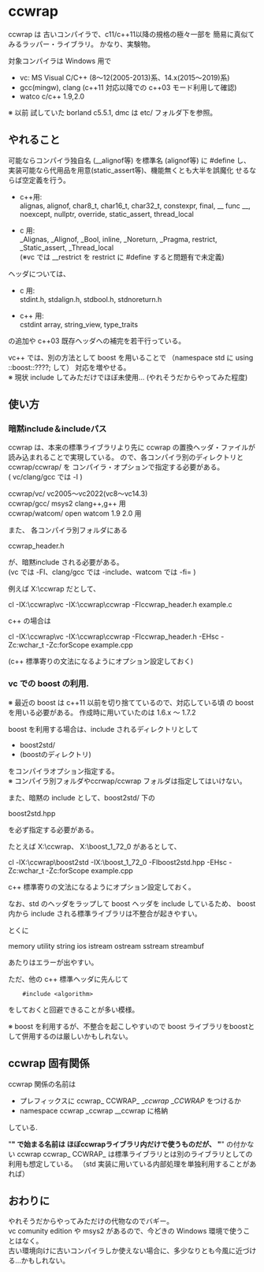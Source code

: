 # ccwrap

ccwrap  は 古いコンパイラで、c11/c++11以降の規格の極々一部を
簡易に真似てみるラッパー・ライブラリ。
かなり、実験物。

対象コンパイラは  Windows 用で
- vc: MS Visual C/C++ (8～12(2005-2013)系、14.x(2015～2019)系) 
- gcc(mingw), clang (c++11 対応以降での c++03 モード利用して確認)
- watco c/c++ 1.9,2.0

※ 以前 試していた borland c5.5.1, dmc は etc/ フォルダ下を参照。


## やれること

可能ならコンパイラ独自名 (__alignof等) を標準名 (alignof等) に #define し、
実装可能なら代用品を用意(static_assert等)、機能無くとも大半を誤魔化
せるならば空定義を行う。

- c++用:  
    alignas, alignof, char8_t, char16_t, char32_t, constexpr, final,
    __ func __, noexcept, nullptr, override, static_assert, thread_local

- c 用:  
    _Alignas, _Alignof, _Bool, inline, _Noreturn, _Pragma, restrict,
    _Static_assert, _Thread_local  
    (※vc では __restrict を restrict に #define すると問題有で未定義)

ヘッダについては、

- c 用:  
    stdint.h, stdalign.h, stdbool.h, stdnoreturn.h

- c++ 用:  
    cstdint
    array, string_view, type_traits

の追加や c++03 既存ヘッダへの補完を若干行っている。


vc++ では、別の方法として boost を用いることで 
（namespace std に using ::boost::????; して）
対応を増やせる。  
※ 現状 include してみただけでほぼ未使用... (やれそうだからやってみた程度)


## 使い方

### 暗黙include＆includeパス

ccwrap は、本来の標準ライブラリより先に ccwrap の置換ヘッダ・ファイルが
読み込まれることで実現している。
ので、各コンパイラ別のディレクトリと ccwrap/ccwrap/ を
コンパイラ・オプションで指定する必要がある。  
( vc/clang/gcc では -I  )

  ccwrap/vc/      vc2005～vc2022(vc8～vc14.3)   
  ccwrap/gcc/     msys2 clang++,g++ 用  
  ccwrap/watcom/  open watcom 1.9 2.0 用  

また、 各コンパイラ別フォルダにある  

  ccwrap_header.h

が、暗黙include される必要がある。  
(vc では -FI、clang/gcc では -include、watcom では -fi= )


例えば X:\ccwrap だとして、  

  cl -IX:\ccwrap\vc -IX:\ccwrap\ccwrap -Flccwrap_header.h example.c

c++ の場合は

  cl -IX:\ccwrap\vc -IX:\ccwrap\ccwrap -Flccwrap_header.h -EHsc -Zc:wchar_t -Zc:forScope example.cpp

(c++ 標準寄りの文法になるようにオプション設定しておく)


### vc での boost の利用.

※ 最近の boost は c++11 以前を切り捨てているので、対応している頃
の boost を用いる必要がある。  作成時に用いていたのは 1.6.x ～ 1.7.2 

boost を利用する場合は、include されるディレクトリとして

- boost2std/
- (boostのディレクトリ)

をコンパイラオプション指定する。  
※ コンパイラ別フォルダやccrwap/ccwrap フォルダは指定してはいけない。

また、暗黙の include として、boost2std/ 下の

  boost2std.hpp

を必ず指定する必要がある。

たとえば X:\ccwrap、 X:\boost_1_72_0 があるとして、

  cl -lX:\ccwrap\boost2std  -IX:\boost_1_72_0 -Flboost2std.hpp -EHsc -Zc:wchar_t -Zc:forScope example.cpp

c++ 標準寄りの文法になるようにオプション設定しておく。

なお、std のヘッダをラップして boost ヘッダを include しているため、
boost 内から include される標準ライブラリは不整合が起きやすい。

とくに  

  memory utility string ios istream ostream sstream streambuf  

あたりはエラーが出やすい。

ただ、他の c++ 標準ヘッダに先んじて
```
    #include <algorithm>
```
をしておくと回避できることが多い模様。

※ boost を利用するが、不整合を起こしやすいので
boost ライブラリをboostとして併用するのは厳しいかもしれない。


## ccwrap 固有関係

ccwrap 関係の名前は
- プレフィックスに ccwrap_ CCWRAP_ __ccwrap_ __CCWRAP_ をつけるか
- namespace ccwrap   _ccwrap  __ccwrap に格納

している.

"__" で始まる名前は ほぼccwrapライブラリ内だけで使うものだが、
"__" の付かない ccwrap ccwrap_ CCWRAP_ は標準ライブラリとは別のライブラリとしての利用も想定している。
（std 実装に用いている内部処理を単独利用することがあれば）


##  おわりに

やれそうだからやってみただけの代物なのでバギー。  
vc comunity edition や msys2 があるので、今どきの Windows 環境で使うことはなく。  
古い環境向けに古いコンパイラしか使えない場合に、多少なりとも今風に近づける...かもしれない。  
